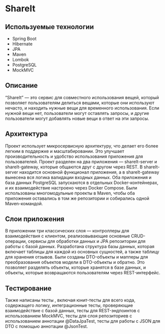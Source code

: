 # ShareIt

## Используемые технологии
- Spring Boot
- Hibernate
- JPA
- Maven
- Lombok
- PostgreSQL
- MockMVC

## Описание
“ShareIt” — это сервис для совместного использования вещей, который позволяет пользователям делиться вещами, которые они используют нечасто, и находить нужные вещи для временного использования. Если нужной вещи нет, пользователи могут оставлять запросы, и другие пользователи могут добавлять новые вещи в ответ на эти запросы.

## Архитектура
Проект использует микросервисную архитектуру, что делает его более легким в поддержке и масштабировании. Это улучшает производительность и удобство использования приложения для пользователей. Проект разделен на два приложения — shareIt-server и shareIt-gateway, которые общаются друг с другом через REST. В shareIt-server  находится основной функционал приложения, а в shareIt-gateway вынесена вся логика валидации входных данных. Оба приложения и база данных PostgreSQL запускаются в отдельных Docker-контейнерах, и их взаимодействие настроено через Docker Compose. Были использованы многомодульные проекты в Maven, чтобы оба приложения оставались в том же репозитории и собирались одной Maven-командой.

## Слои приложения
В приложении три классических слоя — контроллеры для взаимодействия с клиентом, реализовывающие основные CRUD-операции, сервисы для обработки данных и JPA репозитории для работы с базой данных. Разработана структура базы данных, которая включает таблицы для каждой из основных сущностей, а также таблицу для хранения отзывов. Были созданы DTO-объекты и мапперы для преобразования объектов модели в DTO-объекты и обратно. Это позволяет разделять объекты, которые хранятся в базе данных, и объекты, которые возвращаются пользователям через REST-интерфейс.

## Тестирование
Также написаны тесты , включая юнит-тесты для всего кода, содержащего логику, интеграционные тесты, проверяющие взаимодействие с базой данных, тесты для REST-эндпоинтов с использованием MockMVC, тесты для слоя репозиториев с использованием аннотации @DataJpaTest, тесты для работы с JSON для DTO с помощью аннотации @JsonTest.
